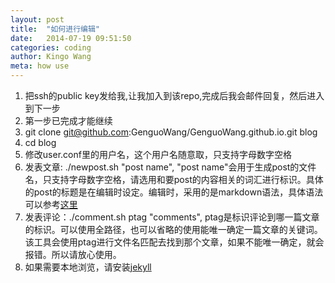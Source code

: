 ```yaml
---
layout: post 
title:  "如何进行编辑"
date:   2014-07-19 09:51:50
categories: coding
author: Kingo Wang
meta: how use
---
```


1.  把ssh的public key发给我,让我加入到该repo,完成后我会邮件回复，然后进入到下一步
2.  第一步已完成才能继续
3.  git clone git@github.com:GenguoWang/GenguoWang.github.io.git blog
4.  cd blog
5.  修改user.conf里的用户名，这个用户名随意取，只支持字母数字空格
5.  发表文章: ./newpost.sh "post name", "post name"会用于生成post的文件名，只支持字母数字空格，请选用和要post的内容相关的词汇进行标识。具体的post的标题是在编辑时设定。编辑时，采用的是markdown语法，具体语法可以参考[这里](http://wowubuntu.com/markdown/)
6.  发表评论：./comment.sh ptag "comments", ptag是标识评论到哪一篇文章的标识。可以使用全路径，也可以省略的使用能唯一确定一篇文章的关键词。该工具会使用ptag进行文件名匹配去找到那个文章，如果不能唯一确定，就会报错。所以请放心使用。
7.  如果需要本地浏览，请安装[jekyll](http://jekyllrb.com/)
